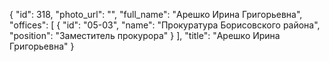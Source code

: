 {
    "id": 318,
    "photo_url": "",
    "full_name": "Арешко Ирина Григорьевна",
    "offices": [
        {
            "id": "05-03",
            "name": "Прокуратура Борисовского района",
            "position": "Заместитель прокурора"
        }
    ],
    "title": "Арешко Ирина Григорьевна"
}